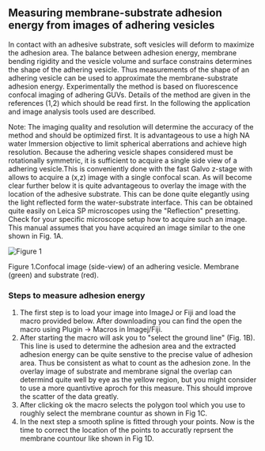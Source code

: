 ## Measuring membrane-substrate adhesion energy from images of adhering vesicles ##

In contact with an adhesive substrate, soft vesicles will deform to maximize the adhesion area. 
The balance between adhesion energy, membrane bending rigidity and the vesicle volume and surface constrains determines the shape 
of the adhering vesicle. Thus measurements of the shape of an adhering vesicle can be used to approximate the 
membrane-substrate adhesion energy. Experimentally the method is based on fluorescence confocal imaging of adhering GUVs. Details of the method are given in the references (1,2) which should be read first. In the following the application and image analysis tools used are described. 

Note: The imaging quality and resolution will determine the accuracy of the method and should be optimized first.
It is advantageous to use a high NA water Immersion objective to limit spherical aberrations and achieve high resolution.
Because the adhering vesicle shapes considered must be rotationally symmetric, it is sufficient to acquire a single side view of a adhering vesicle.This is conveniently done with the fast Galvo z-stage with allows to acquire a (x,z) image with a single confocal scan. As will become clear further below it is quite advantageous to overlay the image with the location of the adhesive substrate. This can be done quite elegantly using the light reflected form the water-substrate interface. This can be obtained quite easily on Leica SP microscopes using the "Reflection" presetting. Check for your specific microscope setup how to acquire such an image. This manual assumes that you have acquired an image similar to the one shown in Fig. 1A.

![Figure 1](adhesionenergy/Figures.png)

Figure 1.Confocal image (side-view) of an adhering vesicle. Membrane (green) and substrate (red).

### Steps to measure adhesion energy ###
1. The first step is to load your image into ImageJ or Fiji and load the macro provided below. After downloading you can find the open the macro using Plugin -> Macros in Imagej/Fiji.
2. After starting the macro will ask you to "select the ground line" (Fig. 1B). This line is used to determine the adhesion area and the extracted adhesion energy can be quite senstive to the precise value of adhesion area. Thus be consistent as what to count as the adhesion zone. In the overlay image of substrate and membrane signal the overlap can determind quite well by eye as the yellow region, but you might consider to use a more quantivtive aproch for this measure. This should improve the scatter of the data greatly.
3. After clicking ok the macro selects the polygon tool which you use to roughly select the membrane countur as shown in Fig 1C.
4. In the next step a smooth spline is fitted through your points. Now is the time to correct the location of the points to accuratly reprsent the membrane countour like shown in Fig 1D.
